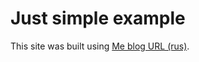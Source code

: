 # Just simple example
This site was built using [Me blog URL (rus)](https://www.hack-it-up.ru/article/p2p-vydeochat-v-vashem-brauzere-eto-prosto).
